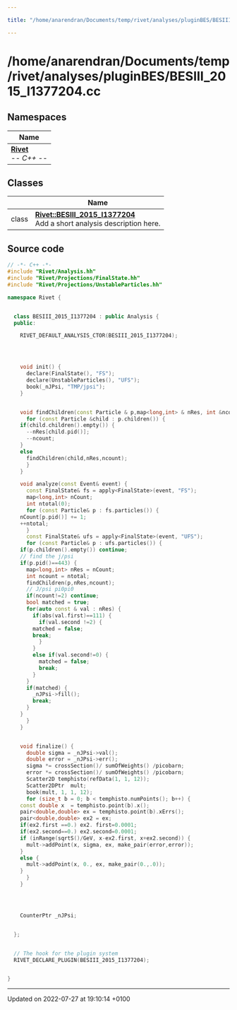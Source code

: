 ```yaml
---

title: "/home/anarendran/Documents/temp/rivet/analyses/pluginBES/BESIII_2015_I1377204.cc"

---
```


# /home/anarendran/Documents/temp/rivet/analyses/pluginBES/BESIII_2015_I1377204.cc



## Namespaces

| Name           |
| -------------- |
| **[Rivet](http://example.org/namespaces/namespacerivet/)** <br>-*- C++ -*-  |

## Classes

|                | Name           |
| -------------- | -------------- |
| class | **[Rivet::BESIII_2015_I1377204](http://example.org/classes/classrivet_1_1besiii__2015__i1377204/)** <br>Add a short analysis description here.  |




## Source code

```cpp
// -*- C++ -*-
#include "Rivet/Analysis.hh"
#include "Rivet/Projections/FinalState.hh"
#include "Rivet/Projections/UnstableParticles.hh"

namespace Rivet {


  class BESIII_2015_I1377204 : public Analysis {
  public:

    RIVET_DEFAULT_ANALYSIS_CTOR(BESIII_2015_I1377204);




    void init() {
      declare(FinalState(), "FS");
      declare(UnstableParticles(), "UFS");
      book(_nJPsi, "TMP/jpsi");
    }


    void findChildren(const Particle & p,map<long,int> & nRes, int &ncount) {
      for (const Particle &child : p.children()) {
    if(child.children().empty()) {
      --nRes[child.pid()];
      --ncount;
    }
    else
      findChildren(child,nRes,ncount);
      }
    }

    void analyze(const Event& event) {
      const FinalState& fs = apply<FinalState>(event, "FS");
      map<long,int> nCount;
      int ntotal(0);
      for (const Particle& p : fs.particles()) {
    nCount[p.pid()] += 1;
    ++ntotal;
      }
      const FinalState& ufs = apply<FinalState>(event, "UFS");
      for (const Particle& p : ufs.particles()) {
    if(p.children().empty()) continue;
    // find the j/psi
    if(p.pid()==443) {
      map<long,int> nRes = nCount;
      int ncount = ntotal;
      findChildren(p,nRes,ncount);
      // J/psi pi0pi0
      if(ncount!=2) continue;
      bool matched = true;
      for(auto const & val : nRes) {
        if(abs(val.first)==111) {
          if(val.second !=2) {
        matched = false;
        break;
          }
        }
        else if(val.second!=0) {
          matched = false;
          break;
        }
      }
      if(matched) {
        _nJPsi->fill();
        break;
      }
    }
      }
    }


    void finalize() {
      double sigma = _nJPsi->val();
      double error = _nJPsi->err();
      sigma *= crossSection()/ sumOfWeights() /picobarn;
      error *= crossSection()/ sumOfWeights() /picobarn; 
      Scatter2D temphisto(refData(1, 1, 12));
      Scatter2DPtr  mult;
      book(mult, 1, 1, 12);
      for (size_t b = 0; b < temphisto.numPoints(); b++) {
    const double x  = temphisto.point(b).x();
    pair<double,double> ex = temphisto.point(b).xErrs();
    pair<double,double> ex2 = ex;
    if(ex2.first ==0.) ex2. first=0.0001;
    if(ex2.second==0.) ex2.second=0.0001;
    if (inRange(sqrtS()/GeV, x-ex2.first, x+ex2.second)) {
      mult->addPoint(x, sigma, ex, make_pair(error,error));
    }
    else {
      mult->addPoint(x, 0., ex, make_pair(0.,.0));
    }
      }
    }




    CounterPtr _nJPsi;


  };


  // The hook for the plugin system
  RIVET_DECLARE_PLUGIN(BESIII_2015_I1377204);


}
```


-------------------------------

Updated on 2022-07-27 at 19:10:14 +0100

